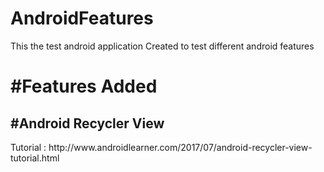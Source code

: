# AndroidFeatures
This the test android application Created to test different android features
<br> <h1> #Features Added </h1>

<h2> #Android Recycler View </h2>
Tutorial : http://www.androidlearner.com/2017/07/android-recycler-view-tutorial.html

